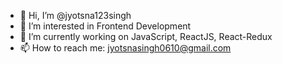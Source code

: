 - 👋 Hi, I’m @jyotsna123singh
- 👀 I’m interested in Frontend Development
- 🌱 I’m currently working on JavaScript, ReactJS, React-Redux
- 📫 How to reach me: jyotsnasingh0610@gmail.com

<!---
jyotsna123singh/jyotsna123singh is a ✨ special ✨ repository because its `README.md` (this file) appears on your GitHub profile.
You can click the Preview link to take a look at your changes.
--->
